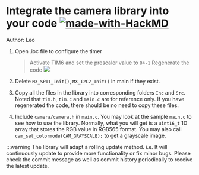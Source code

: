 # Integrate the camera library into your code [![made-with-HackMD](https://img.shields.io/badge/Made%20with-HackMD-1f425f.svg)](https://hackmd.io/@leowong12138/SksooMuwF)

Author: Leo

1. Open .ioc file to configure the timer

   > Activate TIM6 and set the prescaler value to `84-1`
   > Regenerate the code
   > ![](https://i.imgur.com/dVFQpCr.png)

2. Delete `MX_SPI1_Init()`, `MX_I2C2_Init()` in main if they exist.

3. Copy all the files in the library into corresponding folders `Inc` and `Src`. Noted that `tim.h`, `tim.c` and `main.c` are for reference only. If you have regenerated the code, there should be no need to copy these files.

4. Include `camera/camera.h` in `main.c`. You may look at the sample `main.c` to see how to use the library. Normally, what you will get is a `uint16_t` 1D array that stores the RGB value in RGB565 format. You may also call `cam_set_colormode(CAM_GRAYSCALE);` to get a grayscale image.

:::warning
The library will adapt a rolling update method. i.e. It will continuously update to provide more functionality or fix minor bugs. Please check the commit message as well as commit history periodically to receive the latest update.
